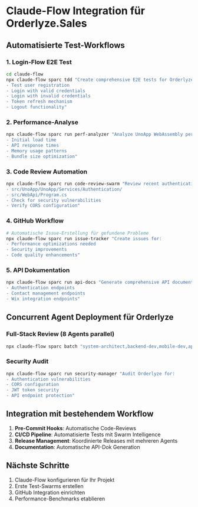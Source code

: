 # Claude-Flow Integration für Orderlyze.Sales

## Automatisierte Test-Workflows

### 1. Login-Flow E2E Test
```bash
cd claude-flow
npx claude-flow sparc tdd "Create comprehensive E2E tests for Orderlyze login flow including:
- Test user registration
- Login with valid credentials
- Login with invalid credentials  
- Token refresh mechanism
- Logout functionality"
```

### 2. Performance-Analyse
```bash
npx claude-flow sparc run perf-analyzer "Analyze UnoApp WebAssembly performance for:
- Initial load time
- API response times
- Memory usage patterns
- Bundle size optimization"
```

### 3. Code Review Automation
```bash
npx claude-flow sparc run code-review-swarm "Review recent authentication changes in:
- src/UnoApp/UnoApp/Services/Authentication/
- src/WebApi/Program.cs
- Check for security vulnerabilities
- Verify CORS configuration"
```

### 4. GitHub Workflow
```bash
# Automatische Issue-Erstellung für gefundene Probleme
npx claude-flow sparc run issue-tracker "Create issues for:
- Performance optimizations needed
- Security improvements
- Code quality enhancements"
```

### 5. API Dokumentation
```bash
npx claude-flow sparc run api-docs "Generate comprehensive API documentation for:
- Authentication endpoints
- Contact management endpoints
- Wix integration endpoints"
```

## Concurrent Agent Deployment für Orderlyze

### Full-Stack Review (8 Agents parallel)
```bash
npx claude-flow sparc batch "system-architect,backend-dev,mobile-dev,api-docs,tester,code-analyzer,security-manager,performance-benchmarker" "Complete review of Orderlyze.Sales architecture"
```

### Security Audit
```bash
npx claude-flow sparc run security-manager "Audit Orderlyze for:
- Authentication vulnerabilities
- CORS configuration
- JWT token security
- API endpoint protection"
```

## Integration mit bestehendem Workflow

1. **Pre-Commit Hooks**: Automatische Code-Reviews
2. **CI/CD Pipeline**: Automatisierte Tests mit Swarm Intelligence
3. **Release Management**: Koordinierte Releases mit mehreren Agents
4. **Documentation**: Automatische API-Dok Generation

## Nächste Schritte

1. Claude-Flow konfigurieren für Ihr Projekt
2. Erste Test-Swarms erstellen
3. GitHub Integration einrichten
4. Performance-Benchmarks etablieren